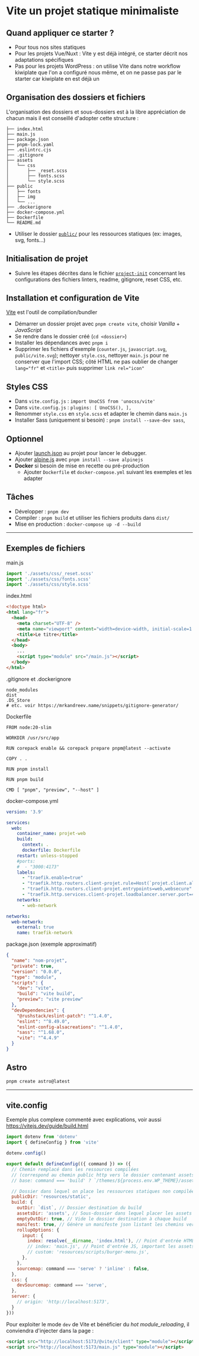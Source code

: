 # Vite un projet statique minimaliste

## Quand appliquer ce starter ?

- Pour tous nos sites statiques
- Pour les projets Vue/Nuxt : Vite y est déjà intégré, ce starter décrit nos adaptations spécifiques
- Pas pour les projets WordPress : on utilise Vite dans notre workflow kiwiplate que l'on a configuré nous même, et on ne passe pas par le starter car kiwiplate en est déjà un

## Organisation des dossiers et fichiers

L'organisation des dossiers et sous-dossiers est à la libre appréciation de chacun mais il est conseillé d'adopter cette structure :

```text
├── index.html
├── main.js
├── package.json
├── pnpm-lock.yaml
├── .eslintrc.cjs
├── .gitignore
├── assets
│   └── css
│       ├── _reset.scss
│       ├── fonts.scss
│       └── style.scss
├── public
│   ├── fonts
│   ├── img
│   └── ...
├── .dockerignore
├── docker-compose.yml
├── Dockerfile
└── README.md
```

- Utiliser le dossier [`public/`](https://vitejs.dev/guide/assets.html#the-public-directory) pour les ressources statiques (ex: images, svg, fonts...)

## Initialisation de projet

- Suivre les étapes décrites dans le fichier [`project-init`](project-init.md) concernant les configurations des fichiers linters, readme, gitignore, reset CSS, etc.

## Installation et configuration de Vite

[Vite](https://vitejs.dev/guide/) est l'outil de compilation/bundler

- Démarrer un dossier projet avec `pnpm create vite`, choisir _Vanilla_ + _JavaScript_
- Se rendre dans le dossier créé (`cd <dossier>`)
- Installer les dépendances avec `pnpm i`
- Supprimer les fichiers d'exemple (`counter.js`, `javascript.svg`, `public/vite.svg`); nettoyer `style.css`, nettoyer `main.js` pour ne conserver que l'import CSS; côté HTML ne pas oublier de changer `lang="fr"` et `<title>` puis supprimer `link rel="icon"`

## Styles CSS

- Dans `vite.config.js` : `import UnoCSS from 'unocss/vite'`
- Dans `vite.config.js` : `plugins: [ UnoCSS(), ],`
- Renommer `style.css` en `style.scss` et adapter le chemin dans `main.js`
- Installer Sass (uniquement si besoin) : `pnpm install --save-dev sass`,

## Optionnel

- Ajouter [launch.json](https://code.visualstudio.com/docs/editor/debugging#_launch-configurations) au projet pour lancer le debugger.
- Ajouter [alpine.js](https://alpinejs.dev/essentials/installation) avec `pnpm install --save alpinejs`
- **Docker** si besoin de mise en recette ou pré-production
  - Ajouter `Dockerfile` et `docker-compose.yml` suivant les exemples et les adapter

## Tâches

- Développer : `pnpm dev`
- Compiler : `pnpm build` et utiliser les fichiers produits dans `dist/`
- Mise en production : `docker-compose up -d --build`

---

## Exemples de fichiers

main.js

```js
import './assets/css/_reset.scss'
import './assets/css/fonts.scss'
import './assets/css/style.scss'
```

index.html

```html
<!doctype html>
<html lang="fr">
  <head>
    <meta charset="UTF-8" />
    <meta name="viewport" content="width=device-width, initial-scale=1.0" />
    <title>Le titre</title>
  </head>
  <body>
    ...
    <script type="module" src="/main.js"></script>
  </body>
</html>
```

.gitignore et .dockerignore

```text
node_modules
dist
.DS_Store
# etc. voir https://mrkandreev.name/snippets/gitignore-generator/
```

Dockerfile

```text
FROM node:20-slim

WORKDIR /usr/src/app

RUN corepack enable && corepack prepare pnpm@latest --activate

COPY . .

RUN pnpm install

RUN pnpm build

CMD [ "pnpm", "preview", "--host" ]
```

docker-compose.yml

```yaml
version: '3.9'

services:
  web:
    container_name: projet-web
    build:
      context: .
      dockerfile: Dockerfile
    restart: unless-stopped
    #ports:
    #  - "3000:4173"
    labels:
      - "traefik.enable=true"
      - "traefik.http.routers.client-projet.rule=Host(`projet.client.alsacreations.net`)"
      - "traefik.http.routers.client-projet.entrypoints=web,websecure" # ou juste web (sans https)
      - "traefik.http.services.client-projet.loadbalancer.server.port=4173" # Port interne différent de 80
    networks:
      - web-network

networks:
  web-network:
    external: true
    name: traefik-network
```

package.json (exemple approximatif)

```json
{
  "name": "nom-projet",
  "private": true,
  "version": "0.0.0",
  "type": "module",
  "scripts": {
    "dev": "vite",
    "build": "vite build",
    "preview": "vite preview"
  },
  "devDependencies": {
    "@rushstack/eslint-patch": "^1.4.0",
    "eslint": "^8.49.0",
    "eslint-config-alsacreations": "^1.4.0",
    "sass": "^1.68.0",
    "vite": "^4.4.9"
  }
}
```

## Astro

```sh
pnpm create astro@latest
```

---

## vite.config

Exemple plus complexe commenté avec explications, voir aussi <https://vitejs.dev/guide/build.html>

```js
import dotenv from 'dotenv'
import { defineConfig } from 'vite'

dotenv.config()

export default defineConfig(({ command }) => ({
  // Chemin remplacé dans les ressources compilées
  // (correspond au chemin public http vers le dossier contenant assetsDir)
  // base: command === 'build' ? `/themes/${process.env.WP_THEME}/assets/` : '/',

  // Dossier dans lequel on place les ressources statiques non compilées, qui seront copiées vers outDir
  publicDir: 'resources/static',
  build: {
    outDir: `dist`, // Dossier destination du build
    assetsDir: 'assets', // Sous-dossier dans lequel placer les assets (js, css) générés par Vite
    emptyOutDir: true, // Vide le dossier destination à chaque build
    manifest: true, // Génère un manifeste json listant les chemins vers les assets
    rollupOptions: {
      input: {
        index: resolve(__dirname, 'index.html'), // Point d'entrée HTML
        // index: 'main.js', // Point d'entrée JS, important les assets
        // custom: 'resources/scripts/burger-menu.js',
      },
    },
    sourcemap: command === 'serve' ? 'inline' : false,
  },
  css: {
    devSourcemap: command === 'serve',
  },
  server: {
    // origin: 'http://localhost:5173',
  }
}))
```

Pour exploiter le mode `dev` de Vite et bénéficier du _hot module_reloading_, il conviendra d'injecter dans la page :

```html
<script src="http://localhost:5173/@vite/client" type="module"></script>
<script src="http://localhost:5173/main.js" type="module"></script>
```
